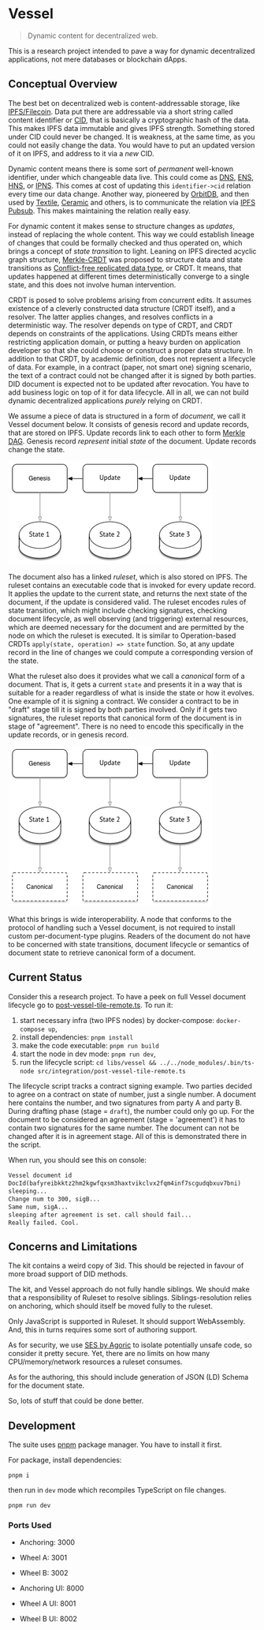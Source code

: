 # Vessel

> Dynamic content for decentralized web.

This is a research project intended to pave a way for dynamic decentralized applications, not mere databases or blockchain dApps.

## Conceptual Overview

The best bet on decentralized web is content-addressable storage, like [IPFS/Filecoin](https://ipfs.io).
Data put there are addressable via a short string called content identifier or [CID](https://docs.ipfs.io/concepts/content-addressing/),
that is basically a cryptographic hash of the data.
This makes IPFS data immutable and gives IPFS strength. Something stored under CID could never be changed.
It is weakness, at the same time, as you could not easily change the data. You would have to put an updated version of it on IPFS,
and address to it via a _new_ CID.

Dynamic content means there is some sort of _permanent_ well-known identifier, under which changeable data live.
This could come as [DNS](https://en.wikipedia.org/wiki/Domain_Name_System), [ENS](https://ens.domains), [HNS](https://handshake.org), or [IPNS](https://docs.ipfs.io/concepts/ipns/#example-ipns-setup).
This comes at cost of updating this `identifier->cid` relation every time our data change. Another way, pioneered by [OrbitDB](https://orbitdb.org),
and then used by [Textile](https://textile.io), [Ceramic](https://www.ceramic.network) and others, is to communicate the relation via [IPFS Pubsub](https://blog.ipfs.io/25-pubsub/).
This makes maintaining the relation really easy.

For dynamic content it makes sense to structure changes as _updates_, instead of replacing the whole content.
This way we could establish lineage of changes that could be formally checked and thus operated on,
which brings a concept of _state transition_ to light. Leaning on IPFS directed acyclic graph structure,
[Merkle-CRDT](https://arxiv.org/abs/2004.00107) was proposed to structure data and state transitions as [Conflict-free replicated data type](https://en.wikipedia.org/wiki/Conflict-free_replicated_data_type),
or CRDT. It means, that updates happened at different times deterministically converge to a single state, and this does not involve human intervention.

CRDT is posed to solve problems arising from concurrent edits. It assumes existence of a cleverly constructed data structure (CRDT itself),
and a resolver. The latter applies changes, and resolves conflicts in a deterministic way. The resolver depends on type of CRDT,
and CRDT depends on constraints of the applications. Using CRDTs means either restricting application domain, or putting a heavy burden
on application developer so that she could choose or construct a proper data structure. In addition to that CRDT, by academic definition,
does not represent a lifecycle of data. For example, in a contract (paper, not smart one) signing scenario, the text of a contract could not be changed after it is signed by both parties.
DID document is expected not to be updated after revocation. You have to add business logic on top of it for data lifecycle. All in all, we can not build dynamic decentralized applications _purely_ relying on CRDT. 

We assume a piece of data is structured in a form of _document_, we call it Vessel document below. It consists of genesis record and update records, that are stored on IPFS.
Update records link to each other to form [Merkle DAG](https://docs.ipfs.io/concepts/merkle-dag/).
Genesis record _represent_ initial _state_ of the document. Update records change the state.

![State Transitions](./docs/assets/state-transitions.png "State Transitions")

The document also has a linked _ruleset_, which is also stored on IPFS. The ruleset contains
an executable code that is invoked for every update record. It applies the update to the current state,
and returns the next state of the document, if the update is considered valid.
The ruleset encodes rules of state transition, which might include checking signatures, checking document lifecycle,
as well observing (and triggering) external resources, which are deemed necessary for the document
and are permitted by the node on which the ruleset is executed.
It is similar to Operation-based CRDTs `apply(state, operation) => state` function. So, at any update record in the line of changes
we could compute a corresponding version of the state. 

What the ruleset also does it provides what we call a _canonical_ form of a document. That is, it gets a current `state` and presents it in a way
that is suitable for a reader regardless of what is inside the state or how it evolves. One example of it is signing a contract. We consider
a contract to be in "draft" stage till it is signed by both parties involved. Only if it gets two signatures, the ruleset reports that canonical form of
the document is in stage of "agreement". There is no need to encode this specifically in the update records, or in genesis record.

![Canonical Derivation](./docs/assets/canonical-derivation.png "Canonical Derivation")

What this brings is wide interoperability. A node that conforms to the protocol of handling such a Vessel document,
is not required to install custom per-document-type plugins. Readers of the document do not have to be concerned
with state transitions, document lifecycle or semantics of document state to retrieve canonical form of a document.

## Current Status

Consider this a research project. To have a peek on full Vessel document lifecycle go to [post-vessel-tile-remote.ts](lib/vessel/src/integration/post-vessel-tile-remote.ts).
To run it:
1. start necessary infra (two IPFS nodes) by docker-compose: `docker-compose up`,
2. install dependencies: `pnpm install`
3. make the code executable: `pnpm run build`
4. start the node in dev mode: `pnpm run dev`,
5. run the lifecycle script: `cd libs/vessel && ../../node_modules/.bin/ts-node src/integration/post-vessel-tile-remote.ts`

The lifecycle script tracks a contract signing example. Two parties decided to agree on a contract on state of number, just a single number.
A document here contains the number, and two signatures from party A and party B.
During drafting phase (stage = `draft`), the number could only go up.
For the document to be considered an agreement (stage = 'agreement') it has to contain two signatures for the same number.
The document can not be changed after it is in agreement stage. All of this is demonstrated there in the script.

When run, you should see this on console:
```
Vessel document id DocId(bafyreibkktz2hm2kgwfqxsm3haxtvikclvx2fqm4inf7scgudqbxuv7bni)
sleeping...
Change num to 300, sigB...
Same num, sigA...
sleeping after agreement is set. call should fail...
Really failed. Cool.
```

## Concerns and Limitations

The kit contains a weird copy of 3id. This should be rejected in favour of more broad support of DID methods.

The kit, and Vessel approach do not fully handle siblings.
We should make that a responsibility of Ruleset to resolve siblings.
Siblings-resolution relies on anchoring, which should itself be moved fully to the ruleset.

Only JavaScript is supported in Ruleset. It should support WebAssembly. And, this in turns requires some sort of authoring support.

As for security, we use [SES by Agoric](https://github.com/Agoric/ses-shim) to isolate potentially unsafe code, so consider it pretty secure.
Yet, there are no limits on how many CPU/memory/network resources a ruleset consumes. 

As for the authoring, this should include generation of JSON (LD) Schema for the document state.

So, lots of stuff that could be done better.

## Development

The suite uses [pnpm](https://pnpm.js.org) package manager. You have to install it first.

For package, install dependencies:
```shell script
pnpm i
```
then run in `dev` mode which recompiles TypeScript on file changes.
```shell script
pnpm run dev
```

### Ports Used

- Anchoring: 3000
- Wheel A: 3001
- Wheel B: 3002

- Anchoring UI: 8000
- Wheel A UI: 8001
- Wheel B UI: 8002
